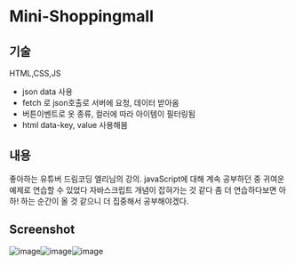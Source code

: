# Mini-Shoppingmall

기술
-----------
HTML,CSS,JS
- json data 사용
- fetch 로 json호출로 서버에 요청, 데이터 받아옴
- 버튼이벤트로 옷 종류, 컬러에 따라 아이템이 필터링됨
- html data-key, value 사용해봄

내용
-------------
좋아하는 유튜버 드림코딩 엘리님의 강의.
javaScript에 대해 계속 공부하던 중 귀여운 예제로 연습할 수 있었다
자바스크립트 개념이 잡혀가는 것 같다 좀 더 연습하다보면 아하! 하는 순간이 올 것 같으니 
더 집중해서 공부해야겠다.

Screenshot
----------
![image](https://user-images.githubusercontent.com/66785214/99826887-48ba6600-2b9c-11eb-81ed-6f8ea52dfabe.png)![image](https://user-images.githubusercontent.com/66785214/99826936-5a037280-2b9c-11eb-8514-727ec5a946ff.png)![image](https://user-images.githubusercontent.com/66785214/99826975-67b8f800-2b9c-11eb-94da-59e0f6f3a909.png)


